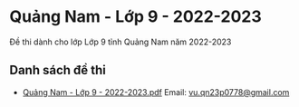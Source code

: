 # Quảng Nam - Lớp 9 - 2022-2023

Đề thi dành cho lớp Lớp 9 tỉnh Quảng Nam năm 2022-2023

## Danh sách đề thi

- [Quảng Nam - Lớp 9 - 2022-2023.pdf](Quảng%20Nam%20-%20Lớp%209%20-%202022-2023.pdf)
Email: vu.qn23p0778@gmail.com


